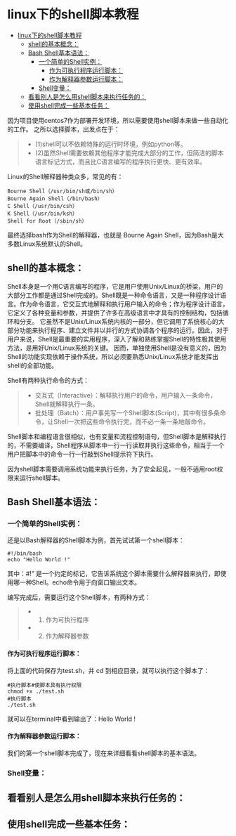 # linux下的shell脚本教程

<!-- TOC -->

- [linux下的shell脚本教程](#linux%E4%B8%8B%E7%9A%84shell%E8%84%9A%E6%9C%AC%E6%95%99%E7%A8%8B)
    - [shell的基本概念：](#shell%E7%9A%84%E5%9F%BA%E6%9C%AC%E6%A6%82%E5%BF%B5)
    - [Bash Shell基本语法：](#bash-shell%E5%9F%BA%E6%9C%AC%E8%AF%AD%E6%B3%95)
        - [一个简单的Shell实例：](#%E4%B8%80%E4%B8%AA%E7%AE%80%E5%8D%95%E7%9A%84shell%E5%AE%9E%E4%BE%8B)
            - [作为可执行程序运行脚本：](#%E4%BD%9C%E4%B8%BA%E5%8F%AF%E6%89%A7%E8%A1%8C%E7%A8%8B%E5%BA%8F%E8%BF%90%E8%A1%8C%E8%84%9A%E6%9C%AC)
            - [作为解释器参数运行脚本：](#%E4%BD%9C%E4%B8%BA%E8%A7%A3%E9%87%8A%E5%99%A8%E5%8F%82%E6%95%B0%E8%BF%90%E8%A1%8C%E8%84%9A%E6%9C%AC)
        - [Shell变量：](#shell%E5%8F%98%E9%87%8F)
    - [看看别人是怎么用shell脚本来执行任务的：](#%E7%9C%8B%E7%9C%8B%E5%88%AB%E4%BA%BA%E6%98%AF%E6%80%8E%E4%B9%88%E7%94%A8shell%E8%84%9A%E6%9C%AC%E6%9D%A5%E6%89%A7%E8%A1%8C%E4%BB%BB%E5%8A%A1%E7%9A%84)
    - [使用shell完成一些基本任务：](#%E4%BD%BF%E7%94%A8shell%E5%AE%8C%E6%88%90%E4%B8%80%E4%BA%9B%E5%9F%BA%E6%9C%AC%E4%BB%BB%E5%8A%A1)

<!-- /TOC -->

因为项目使用centos7作为部署开发环境，所以需要使用shell脚本来做一些自动化的工作。
之所以选择脚本，出发点在于：
> - (1)shell可以不依赖特殊的运行时环境，例如python等。
> - (2)虽然Shell需要依赖其他程序才能完成大部分的工作，但简洁的脚本语言标记方式，而且比C语言编写的程序执行更快、更有效率。

Linux的Shell解释器种类众多，常见的有：
```content
Bourne Shell（/usr/bin/sh或/bin/sh）
Bourne Again Shell（/bin/bash）
C Shell（/usr/bin/csh）
K Shell（/usr/bin/ksh）
Shell for Root（/sbin/sh）
```
最终选择bash作为Shell的解释器，也就是 Bourne Again Shell，因为Bash是大多数Linux系统默认的Shell。

## shell的基本概念：
Shell本身是一个用C语言编写的程序，它是用户使用Unix/Linux的桥梁，用户的大部分工作都是通过Shell完成的。Shell既是一种命令语言，又是一种程序设计语言。作为命令语言，它交互式地解释和执行用户输入的命令；作为程序设计语言，它定义了各种变量和参数，并提供了许多在高级语言中才具有的控制结构，包括循环和分支。
它虽然不是Unix/Linux系统内核的一部分，但它调用了系统核心的大部分功能来执行程序、建立文件并以并行的方式协调各个程序的运行。因此，对于用户来说，Shell是最重要的实用程序，深入了解和熟练掌握Shell的特性极其使用方法，是用好Unix/Linux系统的关键。
因而，单独使用Shell是没有意义的，因为Shell的功能实现依赖于操作系统，所以必须要熟悉Unix/Linux系统才能发挥出shell的全部功能。

Shell有两种执行命令的方式：
> - 交互式（Interactive）：解释执行用户的命令，用户输入一条命令，Shell就解释执行一条。
> - 批处理（Batch）：用户事先写一个Shell脚本(Script)，其中有很多条命令，让Shell一次把这些命令执行完，而不必一条一条地敲命令。

Shell脚本和编程语言很相似，也有变量和流程控制语句，但Shell脚本是解释执行的，不需要编译，Shell程序从脚本中一行一行读取并执行这些命令，相当于一个用户把脚本中的命令一行一行敲到Shell提示符下执行。

因为shell脚本需要调用系统功能来执行任务，为了安全起见，一般不适用root权限来运行shell脚本。

## Bash Shell基本语法：

### 一个简单的Shell实例：
还是以Bash解释器的Shell脚本为例，首先试试第一个shell脚本：

```shell
#!/bin/bash
echo "Hello World !"
```
其中：#!” 是一个约定的标记，它告诉系统这个脚本需要什么解释器来执行，即使用哪一种Shell。echo命令用于向窗口输出文本。

编写完成后，需要运行这个Shell脚本，有两种方式：
> - 1. 作为可执行程序
> - 2. 作为解释器参数

#### 作为可执行程序运行脚本：
将上面的代码保存为test.sh，并 cd 到相应目录，就可以执行这个脚本了：

```shell
#执行脚本#使脚本具有执行权限
chmod +x ./test.sh  
#执行脚本
./test.sh  
```
就可以在terminal中看到输出了：Hello World !

#### 作为解释器参数运行脚本：



我们的第一个shell脚本完成了，现在来详细看看shell脚本的基本语法。

### Shell变量：




## 看看别人是怎么用shell脚本来执行任务的：

## 使用shell完成一些基本任务：